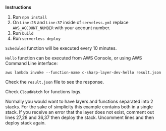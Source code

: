 **Instructions**

1. Run `npm install` 
2. On `Line:28` and `Line:37`  inside of `serveless.yml` replace `AWS_ACCOUNT_NUMBER` with your account number.
3. Run `build`
4. Run `serverless deploy`

`Scheduled` function will be executed every 10 minutes. 

`Hello` function can be executed from AWS Console, or using AWS Command Line interface:

`aws lambda invoke --function-name c-sharp-layer-dev-hello result.json`

Check the `result.json` file to see the response.

Check `CloudWatch` for functions logs.

Normally you would want to have layers and functions separated into 2 stacks. For the sake of simplicity this example contains both in a single stack. If you receive an error that the layer does not exist, comment out lines 27,28 and 36,37 then deploy the stack. Uncomment lines and then deploy stack again. 

